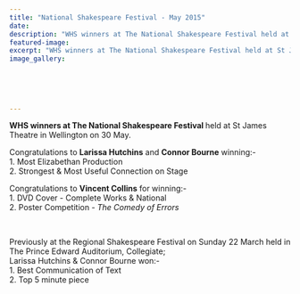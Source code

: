```yaml
---
title: "National Shakespeare Festival - May 2015"
date: 
description: "WHS winners at The National Shakespeare Festival held at St James Theatre in Wellington on 30 May 2015. Congratulations to Larissa Hutchins, Connor Bourne and Vincent Collins."
featured-image: 
excerpt: "WHS winners at The National Shakespeare Festival held at St James Theatre in Wellington on 30 May 2015. Congratulations to Larissa Hutchins, Connor Bourne and Vincent Collins."
image_gallery:
	
	
	
	
	
---
```


<p><strong>WHS winners at The National Shakespeare Festival&nbsp;</strong>held at St James Theatre in Wellington on 30 May.</p>
<p>Congratulations to <strong>Larissa Hutchins</strong> and <strong>Connor Bourne</strong> winning:-<br />1. Most Elizabethan Production<br />2. Strongest &amp; Most Useful Connection on Stage&nbsp;</p>
<p><span>Congratulations to</span>&nbsp;<strong>Vincent Collins</strong> for winning:-<br />1. DVD Cover - Complete Works &amp; National<br />2. Poster Competition - <em>The Comedy of Errors</em>&nbsp;</p>
<p>&nbsp;</p>
<p>Previously at the Regional Shakespeare Festival on Sunday 22 March held in The Prince Edward Auditorium, Collegiate; &nbsp;<br />Larissa Hutchins &amp; Connor Bourne won:-<br />1. Best Communication of Text<br />2. Top 5 minute piece</p>

